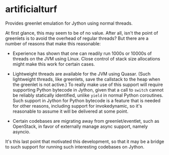 artificialturf
==============

Provides greenlet emulation for Jython using normal threads.

At first glance, this may seem to be of no value. After all, isn't the
point of greenlets is to avoid the overhead of regular threads? But
there are a number of reasons that make this reasonable:

* Experience has shown that one can readily run 1000s or 10000s of
  threads on the JVM using Linux. Close control of stack size
  allocations might make this work for certain cases.

* Lightweight threads are available for the JVM using Quasar. (Such
  lightweight threads, like greenlets, save the callstack to the heap
  when the greenlet is not active.) To really make use of this support
  will require supporting Python bytecode in Jython, given that a call
  to `switch` cannot be reliably statically identified, unlike `yield`
  in normal Python coroutines. Such support in Jython for Python
  bytecode is a feature that is needed for other reasons, including
  support for invokedynamic, so it's reasonable to assume it will be
  delivered at some point.

* Certain codebases are migrating away from greenlet/eventlet, such as
  OpenStack, in favor of externally manage async support, namely
  asyncio.

It's this last point that motivated this development, so that it may
be a bridge to such support for running such interesting codebases on
Jython.
